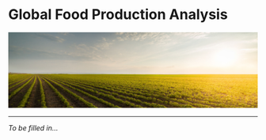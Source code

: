 # Global Food Production Analysis

<img src="/header/header.jpg" width="600">

---

*To be filled in...*
